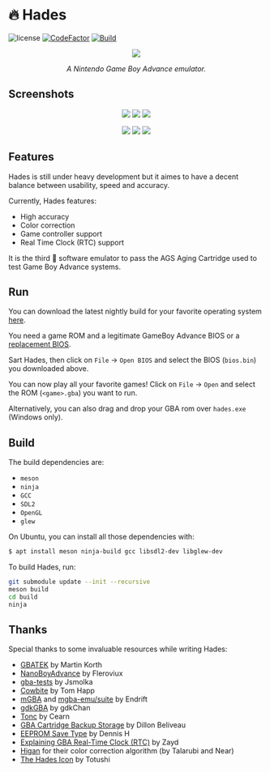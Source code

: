# 🔥 Hades

![license](https://img.shields.io/github/license/arignir/hades)
[![CodeFactor](https://www.codefactor.io/repository/github/arignir/hades/badge/master)](https://www.codefactor.io/repository/github/arignir/hades/overview/master)
[![Build](https://github.com/Arignir/Hades/actions/workflows/main.yml/badge.svg)](https://github.com/Arignir/Hades/actions/workflows/main.yml)

<p align="center"><img src="https://i.imgur.com/4OrVpX2.png"></p>
<p align="center"><i>A Nintendo Game Boy Advance emulator.</i></p>

## Screenshots

<p align="center">
  <img src="https://i.imgur.com/29JPzmU.png">
  <img src="https://i.imgur.com/kyEfEam.png">
  <img src="https://i.imgur.com/c84TjGW.png">
</p>
<p align="center">
  <img src="https://i.imgur.com/WGCHWJv.png">
  <img src="https://i.imgur.com/0LMmkRD.png">
  <img src="https://i.imgur.com/pbdR5AN.png">
</p>

## Features

Hades is still under heavy development but it aimes to have a decent balance between usability, speed and accuracy.

Currently, Hades features:
  - High accuracy
  - Color correction
  - Game controller support
  - Real Time Clock (RTC) support

It is the third 🥉 software emulator to pass the AGS Aging Cartridge used to test Game Boy Advance systems.

## Run

You can download the latest nightly build for your favorite operating system [here](https://nightly.link/Arignir/Hades/workflows/main/master).

You need a game ROM and a legitimate GameBoy Advance BIOS or a [replacement BIOS](https://github.com/Cult-of-GBA/BIOS/blob/master/bios.bin).

Sart Hades, then click on `File` -> `Open BIOS` and select the BIOS (`bios.bin`) you downloaded above.

You can now play all your favorite games! Click on `File` -> `Open` and select the ROM (`<game>.gba`) you want to run.

Alternatively, you can also drag and drop your GBA rom over `hades.exe` (Windows only).

## Build

The build dependencies are:

  - `meson`
  - `ninja`
  - `GCC`
  - `SDL2`
  - `OpenGL`
  - `glew`

On Ubuntu, you can install all those dependencies with:

```bash
$ apt install meson ninja-build gcc libsdl2-dev libglew-dev
```

To build Hades, run:

```bash
git submodule update --init --recursive
meson build
cd build
ninja
```

## Thanks

Special thanks to some invaluable resources while writing Hades:

  - [GBATEK](https://problemkaputt.de/gbatek.htm) by Martin Korth
  - [NanoBoyAdvance](https://github.com/fleroviux/NanoBoyAdvance/) by Fleroviux
  - [gba-tests](https://github.com/jsmolka/gba-tests) by Jsmolka
  - [Cowbite](https://www.cs.rit.edu/~tjh8300/CowBite/CowBiteSpec.htm) by Tom Happ
  - [mGBA](https://mgba.io/) and [mgba-emu/suite](https://github.com/mgba-emu/suite) by Endrift
  - [gdkGBA](https://github.com/gdkchan/gdkGBA/) by gdkChan
  - [Tonc](https://www.coranac.com/tonc/text/toc.htm) by Cearn
  - [GBA Cartridge Backup Storage](https://dillonbeliveau.com/2020/06/05/GBA-FLASH.html) by Dillon Beliveau
  - [EEPROM Save Type](https://densinh.github.io/DenSinH/emulation/2021/02/01/gba-eeprom.html) by Dennis H
  - [Explaining GBA Real-Time Clock (RTC)](https://beanmachine.alt.icu/post/rtc/) by Zayd
  - [Higan](https://near.sh/articles/video/color-emulation) for their color correction algorithm (by Talarubi and Near)
  - [The Hades Icon](https://totushi.com/) by Totushi
